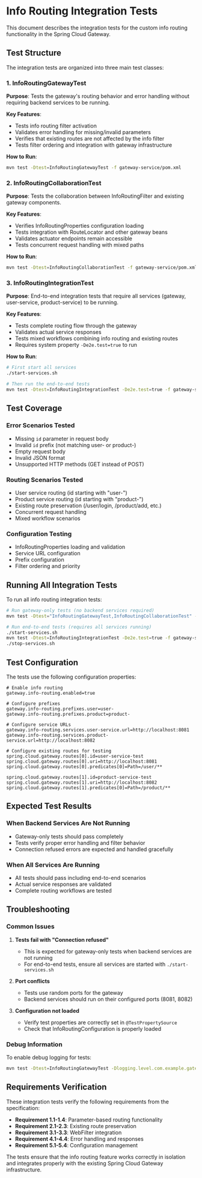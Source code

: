# Info Routing Integration Tests

This document describes the integration tests for the custom info routing functionality in the Spring Cloud Gateway.

## Test Structure

The integration tests are organized into three main test classes:

### 1. InfoRoutingGatewayTest
**Purpose**: Tests the gateway's routing behavior and error handling without requiring backend services to be running.

**Key Features**:
- Tests info routing filter activation
- Validates error handling for missing/invalid parameters
- Verifies that existing routes are not affected by the info filter
- Tests filter ordering and integration with gateway infrastructure

**How to Run**:
```bash
mvn test -Dtest=InfoRoutingGatewayTest -f gateway-service/pom.xml
```

### 2. InfoRoutingCollaborationTest
**Purpose**: Tests the collaboration between InfoRoutingFilter and existing gateway components.

**Key Features**:
- Verifies InfoRoutingProperties configuration loading
- Tests integration with RouteLocator and other gateway beans
- Validates actuator endpoints remain accessible
- Tests concurrent request handling with mixed paths

**How to Run**:
```bash
mvn test -Dtest=InfoRoutingCollaborationTest -f gateway-service/pom.xml
```

### 3. InfoRoutingIntegrationTest
**Purpose**: End-to-end integration tests that require all services (gateway, user-service, product-service) to be running.

**Key Features**:
- Tests complete routing flow through the gateway
- Validates actual service responses
- Tests mixed workflows combining info routing and existing routes
- Requires system property `-De2e.test=true` to run

**How to Run**:
```bash
# First start all services
./start-services.sh

# Then run the end-to-end tests
mvn test -Dtest=InfoRoutingIntegrationTest -De2e.test=true -f gateway-service/pom.xml
```

## Test Coverage

### Error Scenarios Tested
- Missing `id` parameter in request body
- Invalid `id` prefix (not matching user- or product-)
- Empty request body
- Invalid JSON format
- Unsupported HTTP methods (GET instead of POST)

### Routing Scenarios Tested
- User service routing (id starting with "user-")
- Product service routing (id starting with "product-")
- Existing route preservation (/user/login, /product/add, etc.)
- Concurrent request handling
- Mixed workflow scenarios

### Configuration Testing
- InfoRoutingProperties loading and validation
- Service URL configuration
- Prefix configuration
- Filter ordering and priority

## Running All Integration Tests

To run all info routing integration tests:

```bash
# Run gateway-only tests (no backend services required)
mvn test -Dtest="InfoRoutingGatewayTest,InfoRoutingCollaborationTest" -f gateway-service/pom.xml

# Run end-to-end tests (requires all services running)
./start-services.sh
mvn test -Dtest=InfoRoutingIntegrationTest -De2e.test=true -f gateway-service/pom.xml
./stop-services.sh
```

## Test Configuration

The tests use the following configuration properties:

```properties
# Enable info routing
gateway.info-routing.enabled=true

# Configure prefixes
gateway.info-routing.prefixes.user=user-
gateway.info-routing.prefixes.product=product-

# Configure service URLs
gateway.info-routing.services.user-service.url=http://localhost:8081
gateway.info-routing.services.product-service.url=http://localhost:8082

# Configure existing routes for testing
spring.cloud.gateway.routes[0].id=user-service-test
spring.cloud.gateway.routes[0].uri=http://localhost:8081
spring.cloud.gateway.routes[0].predicates[0]=Path=/user/**

spring.cloud.gateway.routes[1].id=product-service-test
spring.cloud.gateway.routes[1].uri=http://localhost:8082
spring.cloud.gateway.routes[1].predicates[0]=Path=/product/**
```

## Expected Test Results

### When Backend Services Are Not Running
- Gateway-only tests should pass completely
- Tests verify proper error handling and filter behavior
- Connection refused errors are expected and handled gracefully

### When All Services Are Running
- All tests should pass including end-to-end scenarios
- Actual service responses are validated
- Complete routing workflows are tested

## Troubleshooting

### Common Issues

1. **Tests fail with "Connection refused"**
   - This is expected for gateway-only tests when backend services are not running
   - For end-to-end tests, ensure all services are started with `./start-services.sh`

2. **Port conflicts**
   - Tests use random ports for the gateway
   - Backend services should run on their configured ports (8081, 8082)

3. **Configuration not loaded**
   - Verify test properties are correctly set in `@TestPropertySource`
   - Check that InfoRoutingConfiguration is properly loaded

### Debug Information

To enable debug logging for tests:

```bash
mvn test -Dtest=InfoRoutingGatewayTest -Dlogging.level.com.example.gateway=DEBUG -f gateway-service/pom.xml
```

## Requirements Verification

These integration tests verify the following requirements from the specification:

- **Requirement 1.1-1.4**: Parameter-based routing functionality
- **Requirement 2.1-2.3**: Existing route preservation
- **Requirement 3.1-3.3**: WebFilter integration
- **Requirement 4.1-4.4**: Error handling and responses
- **Requirement 5.1-5.4**: Configuration management

The tests ensure that the info routing feature works correctly in isolation and integrates properly with the existing Spring Cloud Gateway infrastructure.